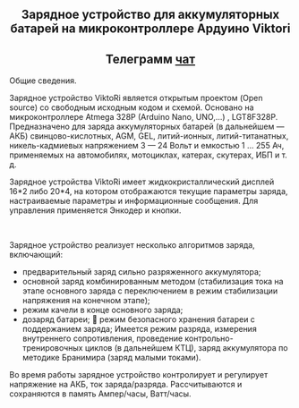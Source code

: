 <h2 align="center">Зарядное устройство для аккумуляторных батарей на микроконтроллере Ардуино Viktori</a> </h2>

<h2 align="center">Телеграмм  <a href="https://t.me/arduino_viktori/" target="_blank">чат</a> </h2>


Общие сведения.<br>
<p>Зарядное устройство ViktoRi является открытым проектом (Open source) со свободным исходным кодом и схемой. Основано на микроконтроллере Atmega 328P (Arduino Nano, UNO,…) , LGT8F328P. Предназначено для заряда аккумуляторных батарей (в дальнейшем — АКБ) свинцово-кислотных, AGM, GEL, литий-ионных, литий-титанатных, никель-кадмиевых напряжением 3 — 24 Вольт и емкостью 1 ... 255 Ач, применяемых на автомобилях, мотоциклах, катерах, скутерах, ИБП  и т. д.</p>

<p>Зарядное устройства ViktoRi имеет жидкокристаллический дисплей 16*2 либо 20*4, на котором отображаются текущие параметры заряда, настраиваемые параметры и информационные сообщения. Для управления применяется Энкодер и кнопки.</p><br>
<p>Зарядное устройство реализует несколько алгоритмов заряда, включающий: 
  <ul>
 <li> предварительный заряд сильно разряженного аккумулятора;</li>
 <li>  основной заряд комбинированным методом (стабилизация тока на этапе основного заряда с переключением в режим стабилизации напряжения на конечном этапе); </li>
 <li>  режим качели в конце основного заряда; </li>
 <li>  дозаряд батареи;  режим безопасного хранения батареи с поддержанием заряда; Имеется режим разряда, измерения внутреннего сопротивления, проведение контрольно-тренировочных циклов (в дальнейшем КТЦ), заряд аккумулятора по методике Бранимира (заряд малыми токами).</li>
  </ul>
Во время работы зарядное устройство контролирует и регулирует напряжение на АКБ, ток заряда/разряда. Рассчитываются и сохраняются в память Ампер/часы, Ватт/часы.</p>
